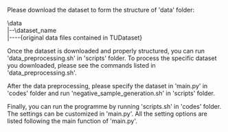 Please download the dataset to form the structure of 'data' folder:

\data  
|--\dataset_name  
|----{original data files contained in TUDataset}

Once the dataset is downloaded and properly structured, you can run 'data_preprocessing.sh' in 'scripts' folder. To process the specific dataset you downloaded, please see the commands listed in 'data_preprocessing.sh'.

After the data preprocessing, please specify the dataset in 'main.py' in 'codes' folder and run 'negative_sample_generation.sh' in 'scripts' folder.

Finally, you can run the programme by running 'scripts.sh' in 'codes' folder. The settings can be customized in 'main.py'. All the setting options are listed following the main function of 'main.py'.